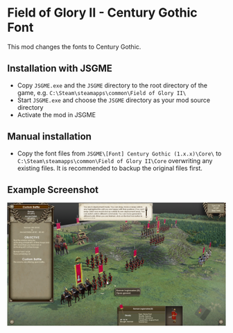 # Field of Glory II - Century Gothic Font

This mod changes the fonts to Century Gothic.

## Installation with JSGME

* Copy `JSGME.exe` and the `JSGME` directory to the root directory of the game, e.g. `C:\Steam\steamapps\common\Field of Glory II\`
* Start `JSGME.exe` and choose the `JSGME` directory as your mod source directory
* Activate the mod in JSGME

## Manual installation

* Copy the font files from `JSGME\[Font] Century Gothic (1.x.x)\Core\` to `C:\Steam\steamapps\common\Field of Glory II\Core` overwriting any existing files.
  It is recommended to backup the original files first.


## Example Screenshot

![Screenshot](/src/resources/screenshot.png?raw=true "Screenshot")
